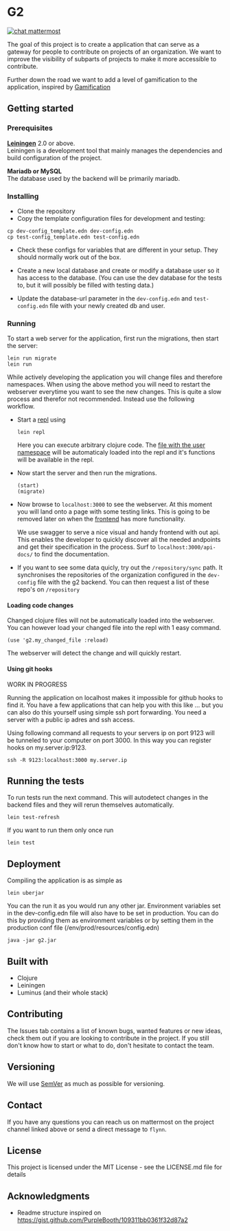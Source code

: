 # G2
[![chat mattermost](https://img.shields.io/badge/chat-mattermost-blue.svg)](https://mattermost.zeus.gent/zeus/channels/g2)

The goal of this project is to create a application that can serve as a gateway for people to contribute on projects of an organization. We want to improve the visibility of subparts of projects to make it more accessible to contribute.

Further down the road we want to add a level of gamification to the application, inspired by [Gamification](https://zeus.ugent.be/game)

## Getting started
### Prerequisites

**[Leiningen][1]** 2.0 or above.\
Leiningen is a development tool that mainly manages the dependencies and build configuration of the project.

**Mariadb or MySQL** \
The database used by the backend will be primarily mariadb.

### Installing

* Clone the repository
* Copy the template configuration files for development and testing:
```
cp dev-config_template.edn dev-config.edn
cp test-config_template.edn test-config.edn
```
* Check these configs for variables that are different in your setup. They should normally work out of the box.

* Create a new local database and create or modify a database user so it has access to the database. (You can use the dev database for the tests to, but it will possibly be filled with testing data.)
* Update the database-url parameter in the `dev-config.edn` and `test-config.edn` file with your newly created db and user.

[1]: https://github.com/technomancy/leiningen

### Running

To start a web server for the application, first run the migrations, then start the server:

    lein run migrate
    lein run 

While actively developing the application you will change files and therefore namespaces. When using the above method you will need to restart the webserver everytime you want to see the new changes. This is quite a slow process and therefor not recommended. Instead use the following workflow.

* Start a [repl](https://clojure.org/guides/repl/introduction) using

      lein repl
  Here you can execute arbitrary clojure code. The [file with the user namespace](https://github.com/ZeusWPI/g2/blob/master/env/dev/clj/user.clj) will be automaticaly loaded into the repl and it's functions will be available in the repl.
    
* Now start the server and then run the migrations.

      (start)
      (migrate)
      
* Now browse to `localhost:3000` to see the webserver. 
  At this moment you will land onto a page with some testing links. This is going to be removed later on when the [frontend](https://github.com/zeuswpi/g2-frontend) has more functionality.
  
  We use swagger to serve a nice visual and handy frontend with out api. This enables the developer to quickly discover all the needed andpoints and get their specification in the process.
  Surf to `localhost:3000/api-docs/` to find the documentation.
 
* If you want to see some data quicly, try out the `/repository/sync` path. It synchronises the repositories of the organization configured in the `dev-config` file with the g2 backend. You can then request a list of these repo's on `/repository`
  
#### Loading code changes

Changed clojure files will not be automatically loaded into the webserver. You can however load your changed file into the repl with 1 easy command.

    (use 'g2.my_changed_file :reload)
    
The webserver will detect the change and will quickly restart.

#### Using git hooks

WORK IN PROGRESS

Running the application on localhost makes it impossible for github hooks to find it. You have a few applications that can help you with this like ... but you can also do this yourself using simple ssh port forwarding. You need a server with a public ip adres and ssh access.

Using following command all requests to your servers ip on port 9123 will be tunneled to your computer on port 3000. In this way you can register hooks on my.server.ip:9123.

    ssh -R 9123:localhost:3000 my.server.ip

## Running the tests

To run tests run the next command. This will autodetect changes in the backend files and they will rerun themselves automatically.

	lein test-refresh
	
If you want to run them only once run

	lein test


## Deployment

Compiling the application is as simple as

    lein uberjar
    
You can the run it as you would run any other jar. 
Environment variables set in the dev-config.edn file will also have to be set in production. You can do this by providing them as environment variables or by setting them in the production conf file (/env/prod/resources/config.edn)

    java -jar g2.jar

## Built with

* Clojure
* Leiningen
* Luminus (and their whole stack)

## Contributing

The Issues tab contains a list of known bugs, wanted features or new ideas, check them out if you are looking to contribute in the project. If you still don't know how to start or what to do, don't hesitate to contact the team.

## Versioning

We will use [SemVer](https://semver.org/) as much as possible for versioning.


## Contact

If you have any questions you can reach us on mattermost on the project channel linked above or send a direct message to `flynn`.

## License

This project is licensed under the MIT License - see the LICENSE.md file for details

## Acknowledgments
* Readme structure inspired on https://gist.github.com/PurpleBooth/109311bb0361f32d87a2

